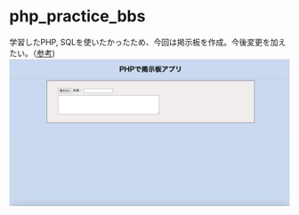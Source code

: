 # php_practice_bbs
学習したPHP, SQLを使いたかったため、今回は掲示板を作成。今後変更を加えたい。（[参考](https://www.youtube.com/watch?v=3QxtIrakwKk&list=LL&index=2&t=303s))
![PHPで作った掲示板Webアプリ最初の状態](PHP掲示板画像1.png)
